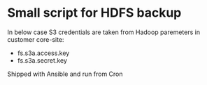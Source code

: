 # Small script for HDFS backup
In below case S3 credentials are taken from Hadoop paremeters in customer core-site:
- fs.s3a.access.key
- fs.s3a.secret.key

Shipped with Ansible and run from Cron

